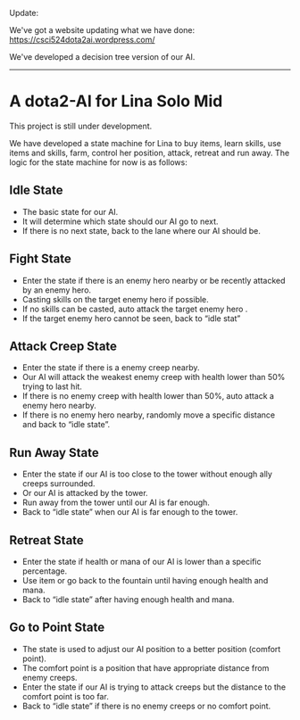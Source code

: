 Update:

We've got a website updating what we have done: https://csci524dota2ai.wordpress.com/

We've developed a decision tree version of our AI.

----
# A dota2-AI for Lina Solo Mid

This project is still under development.

We have developed a state machine for Lina to buy items, learn skills, use items and skills, farm, control her position, attack, retreat and run away. The logic for the state machine for now is as follows:

## Idle State
 - The basic state for our AI.
 - It will determine which state should our AI go to next.
 - If there is no next state, back to the lane where our AI should be.
 
## Fight State
 - Enter the state if there is an enemy hero nearby or be recently attacked by an enemy hero.
 - Casting skills on the target enemy hero if possible.
 - If no skills can be casted, auto attack the target enemy hero .
 - If the target enemy hero cannot be seen, back to “idle stat”

## Attack Creep State
 - Enter the state if there is a enemy creep nearby.
 - Our AI will attack the weakest enemy creep with health lower than 50% trying to last hit.
 - If there is no enemy creep with health lower than 50%, auto attack a enemy hero nearby.
 - If there is no enemy hero nearby, randomly move a specific distance and back to “idle state”.
 
 ## Run Away State
  - Enter the state if our AI is too close to the tower without enough ally creeps surrounded.
 - Or our AI is attacked by the tower.
 - Run away from the tower until our AI is far enough.
 - Back to “idle state” when our AI is far enough to the tower.

## Retreat State
- Enter the state if health or mana of our AI is lower than a specific percentage.
- Use item or go back to the fountain until having enough health and mana.
- Back to “idle state” after having enough health and mana.

## Go to Point State
-  The state is used to adjust our AI position to a better position (comfort point).
-  The comfort point is a position that have appropriate distance from enemy creeps.
 - Enter the state if our AI is trying to attack creeps but the distance to the comfort point is too far.
 - Back to “idle state” if there is no enemy creeps or no comfort point.
